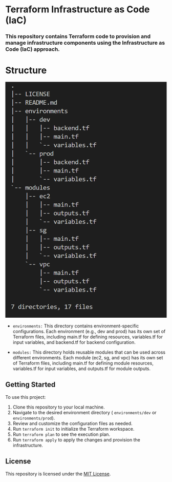# Terraform Infrastructure as Code (IaC)

### This repository contains Terraform code to provision and manage infrastructure components using the Infrastructure as Code (IaC) approach.

# Structure
![Alt text](image.png)

- `environments:` This directory contains environment-specific configurations. Each environment (e.g., dev and prod) has its own set of Terraform files, including main.tf for defining resources, variables.tf for input variables, and backend.tf for backend configuration.


- `modules:` This directory holds reusable modules that can be used across different environments. Each module (ec2, sg, and vpc) has its own set of Terraform files, including main.tf for defining module resources, variables.tf for input variables, and outputs.tf for module outputs.



## Getting Started

To use this project:

1. Clone this repository to your local machine.
2. Navigate to the desired environment directory ( `environments/dev` or `environments/prod`).
3. Review and customize the configuration files as needed.
4. Run `terraform init` to initialize the Terraform workspace.
5. Run `terraform plan` to see the execution plan.
6. Run `terraform apply` to apply the changes and provision the infrastructure.


## License

This repository is licensed under the [MIT License](LICENSE).
